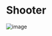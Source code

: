 # Shooter

![image](https://user-images.githubusercontent.com/78733510/170876661-79c17483-4214-4a68-9c2e-d7eb46d6b7c8.png)
